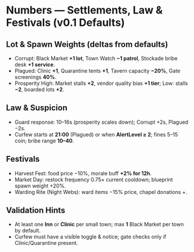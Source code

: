 # Numbers — Settlements, Law & Festivals (v0.1 Defaults)

## Lot & Spawn Weights (deltas from defaults)
- Corrupt: Black Market **+1 lot**, Town Watch **−1 patrol**, Stockade bribe desk **+1 service**.
- Plagued: Clinic **+1**, Quarantine tents **+1**, Tavern capacity **−20%**, Gate screenings **40%**.
- Prosperity High: Market stalls **+2**, vendor quality bias **+1 tier**; Low: stalls **−2**, boarded lots **+2**.

## Law & Suspicion
- Guard response: 10–16s (prosperity scales down); Corrupt +2s, Plagued −2s.
- Curfew starts at **21:00** (Plagued) or when **AlertLevel ≥ 2**; fines 5–15 coin; bribe range **10–40**.

## Festivals
- Harvest Fest: food price −10%, morale buff **+2% for 12h**.
- Market Day: restock frequency 0.75× current cooldown; blueprint spawn weight +20%.
- Warding Rite (Night Webs): ward items −15% price, chapel donations +.

## Validation Hints
- At least one **Inn** or **Clinic** per small town; max **1** Black Market per town by default.
- Curfew must have a visible toggle & notice; gate checks only if Clinic/Quarantine present.

